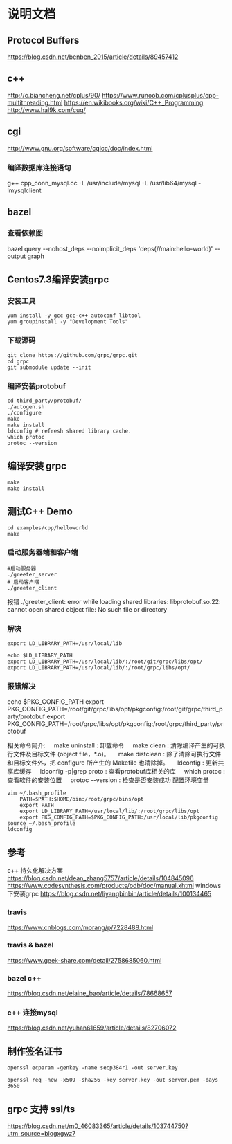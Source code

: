 # 说明文档


## Protocol Buffers
https://blog.csdn.net/benben_2015/article/details/89457412

## c++
http://c.biancheng.net/cplus/90/
https://www.runoob.com/cplusplus/cpp-multithreading.html
https://en.wikibooks.org/wiki/C++_Programming
http://www.hal9k.com/cug/

## cgi
http://www.gnu.org/software/cgicc/doc/index.html

### 编译数据库连接语句
 g++    cpp_conn_mysql.cc -L /usr/include/mysql   -L /usr/lib64/mysql -lmysqlclient

##  bazel

### 查看依赖图
bazel query --nohost_deps --noimplicit_deps 'deps(//main:hello-world)' --output graph

## Centos7.3编译安装grpc

###  安装工具
```shell
yum install -y gcc gcc-c++ autoconf libtool
yum groupinstall -y "Development Tools"

```
### 下载源码
```shell
git clone https://github.com/grpc/grpc.git
cd grpc
git submodule update --init
```

### 编译安装protobuf
```shell
cd third_party/protobuf/
./autogen.sh
./configure
make
make install
ldconfig # refresh shared library cache.
which protoc
protoc --version
```
## 编译安装 grpc
```shell
make  
make install
```


## 测试C++ Demo
```shell
cd examples/cpp/helloworld
make
```

### 启动服务器端和客户端
```shell
#启动服务器
./greeter_server 
# 启动客户端
./greeter_client

```
报错  ./greeter_client: error while loading shared libraries: libprotobuf.so.22: cannot open shared object file: No such file or directory
### 解决
```shell
export LD_LIBRARY_PATH=/usr/local/lib

echo $LD_LIBRARY_PATH
export LD_LIBRARY_PATH=/usr/local/lib/:/root/git/grpc/libs/opt/
export LD_LIBRARY_PATH=/usr/local/lib/:/root/grpc/libs/opt/
```

### 报错解决
echo $PKG_CONFIG_PATH
export PKG_CONFIG_PATH=/root/git/grpc/libs/opt/pkgconfig:/root/git/grpc/third_party/protobuf
export PKG_CONFIG_PATH=/root/grpc/libs/opt/pkgconfig:/root/grpc/third_party/protobuf


相关命令简介:
    make uninstall : 卸载命令
    make clean : 清除编译产生的可执行文件及目标文件 (object file，*.o)。
    make distclean : 除了清除可执行文件和目标文件外，把 configure 所产生的 Makefile 也清除掉。
    ldconfig : 更新共享库缓存
    ldconfig -p|grep proto : 查看protobuf库相关的库
    which protoc : 查看软件的安装位置
    protoc --version : 检查是否安装成功
配置环境变量
```shell
vim ~/.bash_profile
    PATH=$PATH:$HOME/bin:/root/grpc/bins/opt
    export PATH
    export LD_LIBRARY_PATH=/usr/local/lib/:/root/grpc/libs/opt
    export PKG_CONFIG_PATH=$PKG_CONFIG_PATH:/usr/local/lib/pkgconfig
source ~/.bash_profile
ldconfig
```
## 参考
c++ 持久化解决方案
https://blog.csdn.net/dean_zhang5757/article/details/104845096
https://www.codesynthesis.com/products/odb/doc/manual.xhtml
windows下安装grpc
https://blog.csdn.net/liyangbinbin/article/details/100134465
### travis 
https://www.cnblogs.com/morang/p/7228488.html
### travis & bazel
https://www.geek-share.com/detail/2758685060.html
### bazel c++
https://blog.csdn.net/elaine_bao/article/details/78668657
### c++ 连接mysql
https://blog.csdn.net/yuhan61659/article/details/82706072


## 制作签名证书
```shell
openssl ecparam -genkey -name secp384r1 -out server.key

openssl req -new -x509 -sha256 -key server.key -out server.pem -days 3650
```

## grpc 支持 ssl/ts
https://blog.csdn.net/m0_46083365/article/details/103744750?utm_source=blogxgwz7